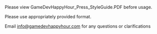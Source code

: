 Please view GameDevHappyHour_Press_StyleGuide.PDF before usage.

Please use appropriately provided format.

Email info@gamedevhappyhour.com for any questions or clarifications